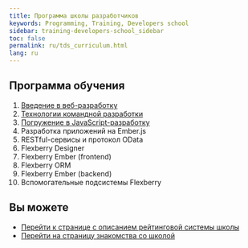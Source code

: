 ```yaml
---
title: Программа школы разработчиков
keywords: Programming, Training, Developers school
sidebar: training-developers-school_sidebar
toc: false
permalink: ru/tds_curriculum.html
lang: ru
---
```


## Программа обучения

1. [Введение в веб-разработку](tds_module1-about.html)
2. [Технологии командной разработки](tds_module2-about.html)
3. [Погружение в JavaScript-разработку](tds_module3-about.html)
4. Разработка приложений на Ember.js
5. RESTful-сервисы и протокол OData
6. Flexberry Designer
7. Flexberry Ember (frontend)
8. Flexberry ORM
9. Flexberry Ember (backend)
10. Вспомогательные подсистемы Flexberry

## Вы можете

* [Перейти к странице с описанием рейтинговой системы школы](tds_rating.html) <i class="fa fa-arrow-right" aria-hidden="true"></i>
* <i class="fa fa-arrow-left" aria-hidden="true"></i> [Перейти на страницу знакомства со школой](tds_landing-page.html)
